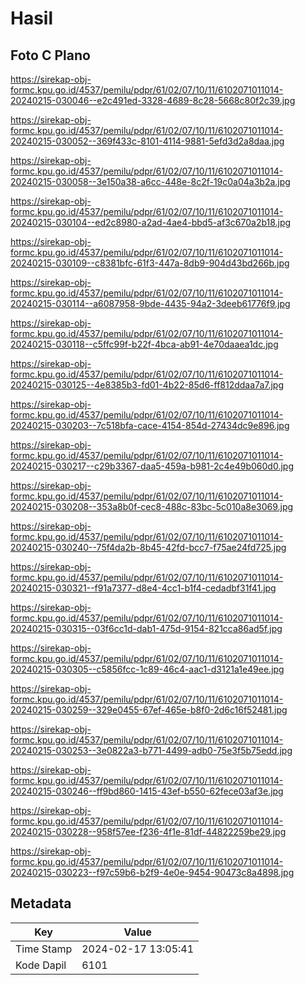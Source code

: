 # Hasil

## Foto C Plano

https://sirekap-obj-formc.kpu.go.id/4537/pemilu/pdpr/61/02/07/10/11/6102071011014-20240215-030046--e2c491ed-3328-4689-8c28-5668c80f2c39.jpg

https://sirekap-obj-formc.kpu.go.id/4537/pemilu/pdpr/61/02/07/10/11/6102071011014-20240215-030052--369f433c-8101-4114-9881-5efd3d2a8daa.jpg

https://sirekap-obj-formc.kpu.go.id/4537/pemilu/pdpr/61/02/07/10/11/6102071011014-20240215-030058--3e150a38-a6cc-448e-8c2f-19c0a04a3b2a.jpg

https://sirekap-obj-formc.kpu.go.id/4537/pemilu/pdpr/61/02/07/10/11/6102071011014-20240215-030104--ed2c8980-a2ad-4ae4-bbd5-af3c670a2b18.jpg

https://sirekap-obj-formc.kpu.go.id/4537/pemilu/pdpr/61/02/07/10/11/6102071011014-20240215-030109--c8381bfc-61f3-447a-8db9-904d43bd266b.jpg

https://sirekap-obj-formc.kpu.go.id/4537/pemilu/pdpr/61/02/07/10/11/6102071011014-20240215-030114--a6087958-9bde-4435-94a2-3deeb61776f9.jpg

https://sirekap-obj-formc.kpu.go.id/4537/pemilu/pdpr/61/02/07/10/11/6102071011014-20240215-030118--c5ffc99f-b22f-4bca-ab91-4e70daaea1dc.jpg

https://sirekap-obj-formc.kpu.go.id/4537/pemilu/pdpr/61/02/07/10/11/6102071011014-20240215-030125--4e8385b3-fd01-4b22-85d6-ff812ddaa7a7.jpg

https://sirekap-obj-formc.kpu.go.id/4537/pemilu/pdpr/61/02/07/10/11/6102071011014-20240215-030203--7c518bfa-cace-4154-854d-27434dc9e896.jpg

https://sirekap-obj-formc.kpu.go.id/4537/pemilu/pdpr/61/02/07/10/11/6102071011014-20240215-030217--c29b3367-daa5-459a-b981-2c4e49b060d0.jpg

https://sirekap-obj-formc.kpu.go.id/4537/pemilu/pdpr/61/02/07/10/11/6102071011014-20240215-030208--353a8b0f-cec8-488c-83bc-5c010a8e3069.jpg

https://sirekap-obj-formc.kpu.go.id/4537/pemilu/pdpr/61/02/07/10/11/6102071011014-20240215-030240--75f4da2b-8b45-42fd-bcc7-f75ae24fd725.jpg

https://sirekap-obj-formc.kpu.go.id/4537/pemilu/pdpr/61/02/07/10/11/6102071011014-20240215-030321--f91a7377-d8e4-4cc1-b1f4-cedadbf31f41.jpg

https://sirekap-obj-formc.kpu.go.id/4537/pemilu/pdpr/61/02/07/10/11/6102071011014-20240215-030315--03f6cc1d-dab1-475d-9154-821cca86ad5f.jpg

https://sirekap-obj-formc.kpu.go.id/4537/pemilu/pdpr/61/02/07/10/11/6102071011014-20240215-030305--c5856fcc-1c89-46c4-aac1-d3121a1e49ee.jpg

https://sirekap-obj-formc.kpu.go.id/4537/pemilu/pdpr/61/02/07/10/11/6102071011014-20240215-030259--329e0455-67ef-465e-b8f0-2d6c16f52481.jpg

https://sirekap-obj-formc.kpu.go.id/4537/pemilu/pdpr/61/02/07/10/11/6102071011014-20240215-030253--3e0822a3-b771-4499-adb0-75e3f5b75edd.jpg

https://sirekap-obj-formc.kpu.go.id/4537/pemilu/pdpr/61/02/07/10/11/6102071011014-20240215-030246--ff9bd860-1415-43ef-b550-62fece03af3e.jpg

https://sirekap-obj-formc.kpu.go.id/4537/pemilu/pdpr/61/02/07/10/11/6102071011014-20240215-030228--958f57ee-f236-4f1e-81df-44822259be29.jpg

https://sirekap-obj-formc.kpu.go.id/4537/pemilu/pdpr/61/02/07/10/11/6102071011014-20240215-030223--f97c59b6-b2f9-4e0e-9454-90473c8a4898.jpg


## Metadata

| Key        | Value               |
| ---------- | ------------------- |
| Time Stamp | 2024-02-17 13:05:41 |
| Kode Dapil | 6101                |



